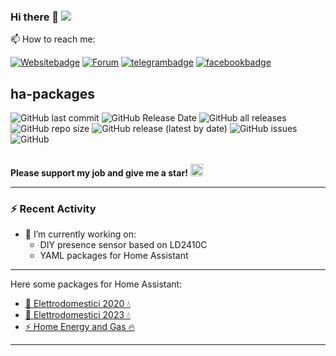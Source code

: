 ### Hi there 👋 ![](https://komarev.com/ghpvc/?username=jumping2000&style=flat-square)

📫 How to reach me: 

[![Websitebadge]][website] [![Forum][forumbadge]][forum] [![telegrambadge]][telegram] [![facebookbadge]][facebook] 
<br>
## ha-packages
![GitHub last commit](https://img.shields.io/github/last-commit/jumping2000/ha-packages)
![GitHub Release Date](https://img.shields.io/github/release-date/jumping2000/ha-packages)
![GitHub all releases](https://img.shields.io/github/downloads/jumping2000/ha-packages/total)
![GitHub repo size](https://img.shields.io/github/repo-size/jumping2000/ha-packages)
![GitHub release (latest by date)](https://img.shields.io/github/v/release/jumping2000/ha-packages)
![GitHub issues](https://img.shields.io/github/issues/jumping2000/ha-packages)
![GitHub](https://img.shields.io/github/license/jumping2000/ha-packages)

<br>
<b>Please support my job and give me a star!</b> <a href="https://www.buymeacoffee.com/jumping"><img src="https://cdn.buymeacoffee.com/buttons/default-yellow.png" height="20"></a>

---

### :zap: Recent Activity

<!--START_SECTION:activity-->
- 🔭 I’m currently working on:
  -  DIY presence sensor based on LD2410C
  -  YAML packages for Home Assistant
<!--END_SECTION:activity-->

---

Here some packages for Home Assistant:
* [📣 Elettrodomestici 2020 💧](elettrodomestici_2020/README.md)
* [📣 Elettrodomestici 2023 💧](elettrodomestici_2023/README.md)
* [⚡ Home Energy and Gas 🔥](#)

---

<!-- ✨ _special_ ✨ -->
[website]: https://hassiohelp.eu/
[Websitebadge]: https://img.shields.io/website?down_message=Offline&label=HssioHelp&logoColor=blue&up_message=Online&url=https%3A%2F%2Fhassiohelp.eu

[telegram]: https://t.me/HassioHelp
[telegrambadge]: https://img.shields.io/badge/Chat-Telegram-blue?logo=Telegram

[facebook]: https://www.facebook.com/groups/2062381507393179/
[facebookbadge]: https://img.shields.io/badge/Group-Facebook-blue?logo=Facebook

[forum]: https://forum.hassiohelp.eu/
[forumbadge]: https://img.shields.io/badge/HassioHelp-Forum-blue
